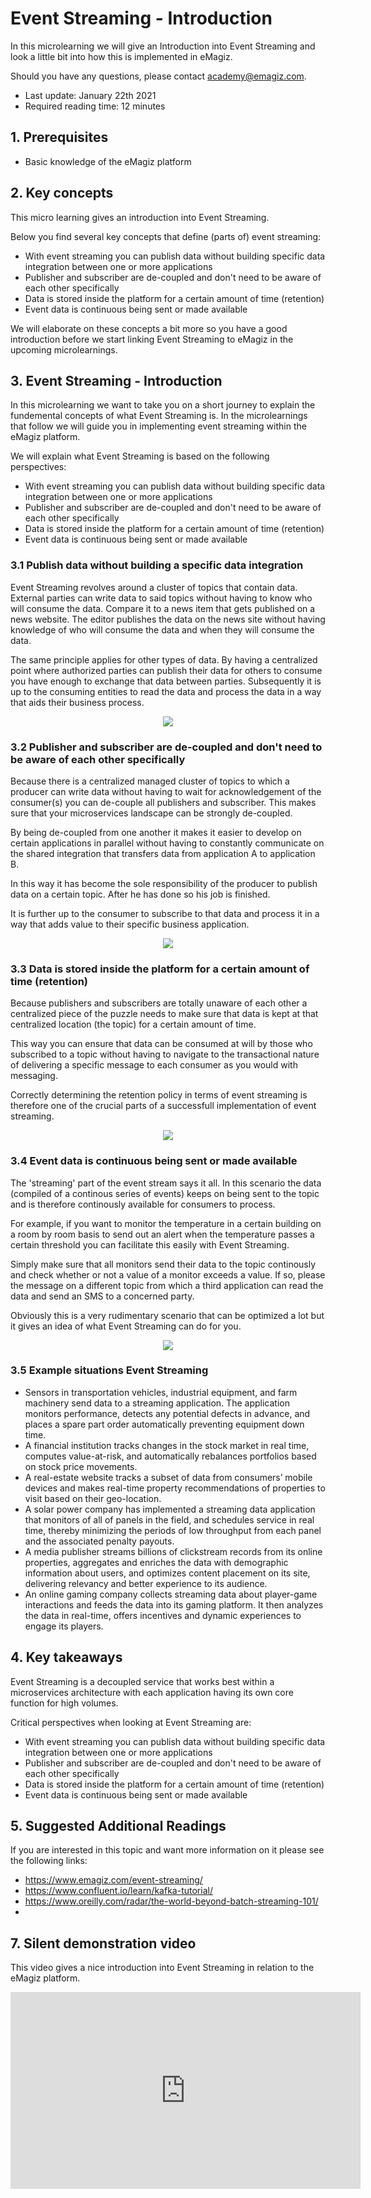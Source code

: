 # Event Streaming - Introduction

In this microlearning we will give an Introduction into Event Streaming and look a little bit into how this is implemented in eMagiz.

Should you have any questions, please contact academy@emagiz.com.

- Last update: January 22th 2021
- Required reading time: 12 minutes

## 1. Prerequisites
- Basic knowledge of the eMagiz platform

## 2. Key concepts
This micro learning gives an introduction into Event Streaming.

Below you find several key concepts that define (parts of) event streaming:

- With event streaming you can publish data without building specific data integration between one or more applications
- Publisher and subscriber are de-coupled and don't need to be aware of each other specifically
- Data is stored inside the platform for a certain amount of time (retention)
- Event data is continuous being sent or made available

We will elaborate on these concepts a bit more so you have a good introduction before we start linking Event Streaming to eMagiz in the upcoming microlearnings.

## 3. Event Streaming - Introduction

In this microlearning we want to take you on a short journey to explain the fundemental concepts of what Event Streaming is. 
In the microlearnings that follow we will guide you in implementing event streaming within the eMagiz platform.

We will explain what Event Streaming is based on the following perspectives:

- With event streaming you can publish data without building specific data integration between one or more applications
- Publisher and subscriber are de-coupled and don't need to be aware of each other specifically
- Data is stored inside the platform for a certain amount of time (retention)
- Event data is continuous being sent or made available

### 3.1 Publish data without building a specific data integration

Event Streaming revolves around a cluster of topics that contain data. External parties can write data to said topics without having to know who will consume the data.
Compare it to a news item that gets published on a news website. The editor publishes the data on the news site without 
having knowledge of who will consume the data and when they will consume the data.

The same principle applies for other types of data. By having a centralized point where authorized parties can publish their data for others to consume you have enough to exchange that data between parties.
Subsequently it is up to the consuming entities to read the data and process the data in a way that aids their business process.

<p align="center"><img src="../../img/microlearning/ml-event-streaming-introduction--centralized-data-set.png"></p>

### 3.2 Publisher and subscriber are de-coupled and don't need to be aware of each other specifically

Because there is a centralized managed cluster of topics to which a producer can write data without having to wait for acknowledgement of the consumer(s) 
you can de-couple all publishers and subscriber. This makes sure that your microservices landscape can be strongly de-coupled.

By being de-coupled from one another it makes it easier to develop on certain applications in parallel without having to constantly communicate on the shared integration that transfers data from application A to application B.

In this way it has become the sole responsibility of the producer to publish data on a certain topic. After he has done so his job is finished.

It is further up to the consumer to subscribe to that data and process it in a way that adds value to their specific business application.

<p align="center"><img src="../../img/microlearning/ml-event-streaming-introduction--de-coupling-publish-subscribe.jpg"></p>

### 3.3 Data is stored inside the platform for a certain amount of time (retention)

Because publishers and subscribers are totally unaware of each other a centralized piece 
of the puzzle needs to make sure that data is kept at that centralized location (the topic) for a certain amount of time. 

This way you can ensure that data can be consumed at will by those who subscribed to a topic without having to navigate to the 
transactional nature of delivering a specific message to each consumer as you would with messaging.

Correctly determining the retention policy in terms of event streaming is therefore one of the crucial parts of a successfull implementation of event streaming.

<p align="center"><img src="../../img/microlearning/ml-event-streaming-introduction--retention-construction.jpg"></p>

### 3.4 Event data is continuous being sent or made available

The 'streaming' part of the event stream says it all. In this scenario the data (compiled of a continous series of events) keeps on being sent to the topic and is therefore continously available for consumers to process.

For example, if you want to monitor the temperature in a certain building on a room by room basis to send out an alert when the temperature passes a certain threshold you can facilitate this easily with Event Streaming.

Simply make sure that all monitors send their data to the topic continously and check whether or not a value of a monitor exceeds a value. 
If so, please the message on a different topic from which a third application can read the data and send an SMS to a concerned party.

Obviously this is a very rudimentary scenario that can be optimized a lot but it gives an idea of what Event Streaming can do for you.

<p align="center"><img src="../../img/microlearning/ml-event-streaming-introduction--log-record-event-streaming.png"></p>

### 3.5 Example situations Event Streaming

- Sensors in transportation vehicles, industrial equipment, and farm machinery send data to a streaming application. The application monitors performance, detects any potential defects in advance, and places a spare part order automatically preventing equipment down time.
- A financial institution tracks changes in the stock market in real time, computes value-at-risk, and automatically rebalances portfolios based on stock price movements.
- A real-estate website tracks a subset of data from consumers’ mobile devices and makes real-time property recommendations of properties to visit based on their geo-location.
- A solar power company has implemented a streaming data application that monitors of all of panels in the field, and schedules service in real time, thereby minimizing the periods of low throughput from each panel and the associated penalty payouts.
- A media publisher streams billions of clickstream records from its online properties, aggregates and enriches the data with demographic information about users, and optimizes content placement on its site, delivering relevancy and better experience to its audience.
- An online gaming company collects streaming data about player-game interactions and feeds the data into its gaming platform. It then analyzes the data in real-time, offers incentives and dynamic experiences to engage its players.

## 4. Key takeaways

Event Streaming is a decoupled service that works best within a microservices architecture with each application having its own core function for high volumes.

Critical perspectives when looking at Event Streaming are:

- With event streaming you can publish data without building specific data integration between one or more applications
- Publisher and subscriber are de-coupled and don't need to be aware of each other specifically
- Data is stored inside the platform for a certain amount of time (retention)
- Event data is continuous being sent or made available

## 5. Suggested Additional Readings

If you are interested in this topic and want more information on it please see the following links:

- https://www.emagiz.com/event-streaming/
- https://www.confluent.io/learn/kafka-tutorial/
- https://www.oreilly.com/radar/the-world-beyond-batch-streaming-101/
- 

## 7. Silent demonstration video

This video gives a nice introduction into Event Streaming in relation to the eMagiz platform.

<iframe width="560" height="315" src="https://www.youtube.com/embed/VRGz3z_T3mw" frameborder="0" allow="accelerometer; autoplay; clipboard-write; encrypted-media; gyroscope; picture-in-picture" allowfullscreen></iframe>